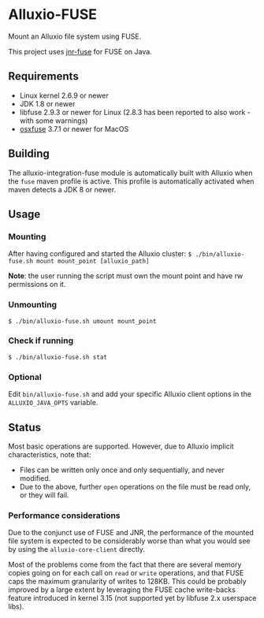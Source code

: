 # Alluxio-FUSE
Mount an Alluxio file system using FUSE. 

This project uses [jnr-fuse](https://github.com/SerCeMan/jnr-fuse) for FUSE on Java.

## Requirements
* Linux kernel 2.6.9 or newer
* JDK 1.8 or newer
* libfuse 2.9.3 or newer for Linux
  (2.8.3 has been reported to also work - with some warnings)
* [osxfuse](https://osxfuse.github.io/) 3.7.1 or newer for MacOS

## Building
The alluxio-integration-fuse module is automatically built with Alluxio when the `fuse` maven
profile is active. This profile is automatically activated when maven detects a JDK 8 or newer.

## Usage

### Mounting
After having configured and started the Alluxio cluster:
`$ ./bin/alluxio-fuse.sh mount mount_point [alluxio_path]`

**Note**: the user running the script must own the mount point and
have rw permissions on it.

### Unmounting
`$ ./bin/alluxio-fuse.sh umount mount_point`

### Check if running
`$ ./bin/alluxio-fuse.sh stat`

### Optional
Edit `bin/alluxio-fuse.sh` and add your specific Alluxio client options in the
`ALLUXIO_JAVA_OPTS` variable.

## Status
Most basic operations are supported. However, due to Alluxio implicit characteristics, note that:
* Files can be written only once and only sequentially, and never modified.
* Due to the above, further `open` operations on the file must be read only, or they will fail.

### Performance considerations
Due to the conjunct use of FUSE and JNR, the performance of the mounted file system is expected
to be considerably worse than what you would see by using the `alluxio-core-client` directly.

Most of the problems come from the fact that there are several memory copies going on for each call
on `read` or `write` operations, and that FUSE caps the maximum granularity of writes to 128KB. This
could be probably improved by a large extent by leveraging the FUSE cache write-backs feature
introduced in kernel 3.15 (not supported yet by libfuse 2.x userspace libs).

